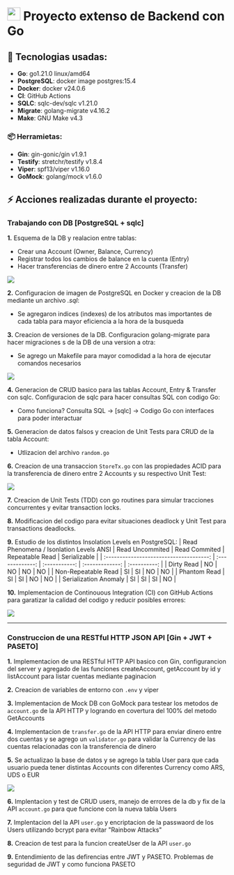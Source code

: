# <img id="go" src="https://devicon-website.vercel.app/api/go/plain.svg?color=%2300ACD7" width="30" /> Proyecto extenso de Backend con Go 

## 🔨 Tecnologias usadas:
- **Go**: go1.21.0 linux/amd64
- **PostgreSQL**: docker image postgres:15.4
- **Docker**: docker v24.0.6
- **CI**: GitHub Actions
- **SQLC**: sqlc-dev/sqlc v1.21.0
- **Migrate**: golang-migrate v4.16.2
- **Make**: GNU Make v4.3

### 📦 Herramietas:
- **Gin**: gin-gonic/gin v1.9.1
- **Testify**: stretchr/testify v1.8.4
- **Viper**: spf13/viper v1.16.0
- **GoMock**: golang/mock v1.6.0
## ⚡ Acciones realizadas durante el proyecto:

### Trabajando con DB [PostgreSQL + sqlc]

**1.** Esquema de la DB y realacion entre tablas:
   - Crear una Account (Owner, Balance, Currency)
   - Registrar todos los cambios de balance en la cuenta (Entry)
   - Hacer transferencias de dinero entre 2 Accounts (Transfer)
   <img src="https://github.com/valrichter/basic-system-bank/assets/67121197/f0087f1e-ab3b-4532-a7bc-1a578c7c1e2c"/>

**2.** Configuracion de imagen de PostgreSQL en Docker y creacion de la DB mediante un archivo *.sql*:
   - Se agregaron indices (indexes) de los atributos mas importantes de cada tabla para mayor eficiencia a la hora de la busqueda

**3.** Creacion de versiones de la DB. Configuracion golang-migrate para hacer migraciones
s de la DB de una version a otra:
   - Se agrego un Makefile para mayor comodidad a la hora de ejecutar comandos necesarios
<img src="https://github.com/valrichter/basic-system-bank/assets/67121197/707a01c9-699c-427c-8838-16b422b891d0"/>

**4.** Generacion de CRUD basico para las tablas Account, Entry & Transfer con sqlc. Configuracion de sqlc para hacer consultas SQL con codigo Go:
   - Como funciona? Consulta SQL -> [sqlc] -> Codigo Go con interfaces para poder interactuar

**5.** Generacion de datos falsos y creacion de Unit Tests para CRUD de la tabla Account:
   - Utlizacion del archivo ```random.go```

**6.** Creacion de una transaccion ```StoreTx.go``` con las propiedades ACID para la transferencia de dinero entre 2 Accounts y su respectivo Unit Test:

<img src="https://github.com/valrichter/basic-system-bank/assets/67121197/4e3b1cf6-f593-46b7-a101-5a2e32f992b9"/>

**7.** Creacion de Unit Tests (TDD) con go routines para simular tracciones concurrentes y evitar transaction locks.
   
**8.** Modificacion del codigo para evitar situaciones deadlock y Unit Test para transactions deadlocks.

**9.** Estudio de los distintos Insolation Levels en PostgreSQL:
| Read Phenomena / Isonlation Levels ANSI | Read Uncommited | Read Commited | Repeatable Read | Serializable |
| :-------------------------------------: | :-------------: | :-----------: | :-------------: | :----------: |
|               Dirty Read                |       NO        |      NO       |       NO        |      NO      |
|           Non-Repeatable Read           |       SI        |      SI       |       NO        |      NO      |
|              Phantom Read               |       SI        |      SI       |       NO        |      NO      |
|          Serialization Anomaly          |       SI        |      SI       |       SI        |      NO      |

**10.**  Implementacion de Continouous Integration (CI) con GitHub Actions para garatizar la calidad del codigo y reducir posibles errores:

<img src="https://github.com/valrichter/basic-system-bank/assets/67121197/d7ac2106-9628-41db-a203-3e653bf30ddc"/>

***

### Construccion de una RESTful HTTP JSON API [Gin + JWT + PASETO]

**1.** Implementacion de una RESTful HTTP API basico con Gin, configurancion del server y agregado de las funciones createAccount, getAccount by id y listAccount para listar cuentas mediante paginacion

**2.** Creacion de variables de entorno con ```.env``` y viper

**3.** Implementacion de Mock DB con GoMock para testear los metodos de ```account.go``` de la API HTTP y logrando en covertura del 100% del metodo GetAccounts

**4.** Implementacion de ```transfer.go``` de la API HTTP para enviar dinero entre dos cuentas y se agrego un ```validator.go``` para validar la Currency de las cuentas relacionadas con la transferencia de dinero

**5.** Se actualizao la base de datos y se agrego la tabla User para que cada usuario pueda tener distintas Accounts con diferentes Currency como ARS, UDS o EUR

<img src="https://github.com/valrichter/go-basic-bank/assets/67121197/54005e6b-ebad-4689-af1d-d1b602b25c9a"/>

**6.** Implentacion y test de CRUD users, manejo de errores de la db y fix de la API ```account.go``` para que funcione con la nueva tabla Users

**7.** Implentacion del la API ```user.go``` y encriptacion de la passwaord de los Users utilizando bcrypt para evitar "Rainbow Attacks"

**8.** Creacion de test para la funcion createUser de la API ```user.go```

**9.** Entendimiento de las defirencias entre JWT y PASETO. Problemas de seguridad de JWT y como funciona PASETO